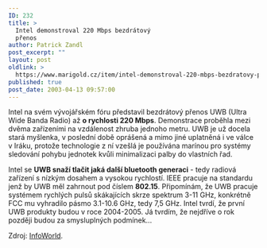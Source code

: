 ```yaml
---
ID: 232
title: >
  Intel demonstroval 220 Mbps bezdrátový
  přenos
author: Patrick Zandl
post_excerpt: ""
layout: post
oldlink: >
  https://www.marigold.cz/item/intel-demonstroval-220-mbps-bezdratovy-prenos
published: true
post_date: 2003-04-13 09:57:00
---
```

<p>
Intel na svém vývojářském fóru představil bezdrátový přenos UWB (Ultra Wide Banda Radio) až <STRONG>o rychlosti 220 Mbps</STRONG>. Demonstrace proběhla mezi dvěma zařízeními na vzdálenost zhruba jednoho metru. UWB je už docela stará myšlenka, v poslední době oprášená a mimo jiné uplatněná i ve válce v Iráku, protože technologie z ní vzešlá je používána marínou pro systémy sledování pohybu jednotek kvůli minimalizaci palby do vlastních řad. </p>

<p>
Intel se <STRONG>UWB snaží tlačit jaká další bluetooth generaci</STRONG> - tedy radiová zařízení s nízkým dosahem a vysokou rychlostí. IEEE pracuje na standardu jenž by UWB měl zahrnout pod číslem <STRONG>802.15</STRONG>. Připomínám, že UWB pracuje systémem rychlých pulsů skákajících skrze spektrum 3-11 GHz, konkrétně FCC mu vyhradilo pásmo 3.1-10.6 GHz, tedy 7,5 GHz. Intel tvrdí, že první UWB produkty budou v roce 2004-2005. Já tvrdím, že nejdříve o rok později budou za smysluplných podmínek...</p>

<p>
Zdroj: <A href="http://www.infoworld.com/article/03/04/11/HNidfuwb_1.html" target=_blank>InfoWorld</A>.</p>
